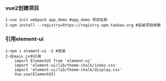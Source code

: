 ### vue2创建项目

```shell
1-vue init webpack app_demo #app_demo 项目名称
2-npm install --registry=https://registry.npm.taobao.org #安装项目依赖
```

### 引用element-ui

```shell
1-npm i element-ui -S #安装
2-在main.js中引用
	import ElementUI from 'element-ui'
	import 'element-ui/lib/theme-chalk/index.css'
	import 'element-ui/lib/theme-chalk/display.css'
	Vue.use(ElementUI)
```

